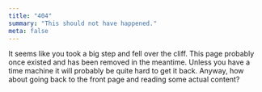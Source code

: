 ```yaml
---
title: "404"
summary: "This should not have happened."
meta: false
---
```

It seems like you took a big step and fell over the cliff. This page probably once existed and has been removed in the meantime. Unless you have a time machine it will probably be quite hard to get it back. Anyway, how about going back to the front page and reading some actual content?
